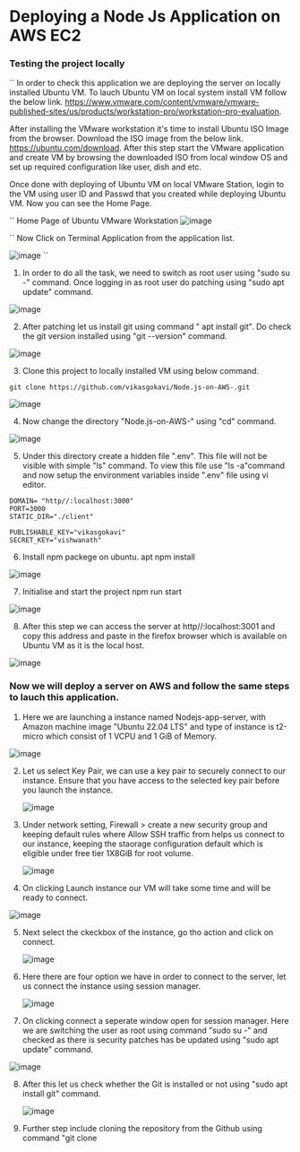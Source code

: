 # Deploying a Node Js Application on AWS EC2

### Testing the project locally

``
In order to check this application we are deploying the server on locally installed Ubuntu VM. To lauch Ubuntu VM on local system install VM follow the below link.
https://www.vmware.com/content/vmware/vmware-published-sites/us/products/workstation-pro/workstation-pro-evaluation.


After installing the VMware workstation it's time to install Ubuntu ISO Image from the browser. Download the ISO image from the below link.
https://ubuntu.com/download. After this step start the VMware application and create VM by browsing the downloaded ISO from local window OS and set up required configuration like user, dish and etc.

Once done with deploying of Ubuntu VM on local VMware Station, login to the VM using user ID and Passwd that you created while deploying Ubuntu VM. Now you can see the Home Page.

``
Home Page of Ubuntu VMware Workstation
![image](https://github.com/vikasgokavi/Node.js-on-AWS-/assets/105034318/2c00af1f-8df8-4118-9898-8976e3535ced)

``
Now Click on Terminal Application from the application list.


![image](https://github.com/vikasgokavi/Node.js-on-AWS-/assets/105034318/5b812166-166e-498c-84ef-16b338c736d3)
``
1. In order to do all the task, we need to switch as root user using "sudo su -"
command. Once logging in as root user do patching using "sudo apt update" command.

![image](https://github.com/vikasgokavi/Node.js-on-AWS-/assets/105034318/8ad63633-a5ec-4101-87a9-c0fe8607c073)


2. After patching let us install git using command " apt install git". Do check the git version installed using "git --version" command.

![image](https://github.com/vikasgokavi/Node.js-on-AWS-/assets/105034318/a6f5ca78-aaff-4d0e-a37f-6c7e00777c0e)



3. Clone this project to locally installed VM using below command.
   
```
git clone https://github.com/vikasgokavi/Node.js-on-AWS-.git

```
![image](https://github.com/vikasgokavi/Node.js-on-AWS-/assets/105034318/b6385a25-f72a-4f5f-a6b1-ab01966d8fdb)


4. Now change the directory "Node.js-on-AWS-" using "cd" command.

![image](https://github.com/vikasgokavi/Node.js-on-AWS-/assets/105034318/d9b6aaf1-8b28-4ab5-b610-9c2eeac89eec)


5. Under this directory create a hidden file ".env". This file will not be visible with simple "ls" command. To view this file use "ls -a"command and now setup the environment variables inside ".env" file using vi editor.
```
DOMAIN= "http//:localhost:3000"
PORT=3000
STATIC_DIR="./client"

PUBLISHABLE_KEY="vikasgokavi"
SECRET_KEY="vishwanath"
```
6. Install npm packege on ubuntu.
apt npm install

![image](https://github.com/vikasgokavi/Node.js-on-AWS-/assets/105034318/105e0750-c13a-4db4-81ec-1ee370055f5c)


7. Initialise and start the project
  npm run start

  ![image](https://github.com/vikasgokavi/Node.js-on-AWS/assets/105034318/83e00e14-a2c6-4fc4-bcaa-9388c5e8d9b9)

8. After this step we can access the server at http//:localhost:3001 and copy this address and paste in the firefox browser which is available on Ubuntu VM as it is the local host.

![image](https://github.com/vikasgokavi/Node.js-on-AWS/assets/105034318/60761ee4-0e93-468e-8fca-fac77a3d12c7)


### Now we will deploy a server on AWS and follow the same steps to lauch this application.

1. Here we are launching a instance named Nodejs-app-server, with Amazon machine image "Ubuntu 22.04 LTS" and type of instance is t2-micro which consist of 1 VCPU and 1 GiB of Memory.

![image](https://github.com/vikasgokavi/Node.js-on-AWS/assets/105034318/5e2ae0a6-e49c-4bca-a47e-8a380f5f6c16)


2. Let us select Key Pair, we can use a key pair to securely connect to our instance. Ensure that you have access to the selected key pair before you launch the instance.

   ![image](https://github.com/vikasgokavi/Node.js-on-AWS/assets/105034318/8d295b01-9881-4c7f-98ce-a3719c701229)

3. Under network setting, Firewall > create a new security group and keeping default rules where Allow SSH traffic from helps us connect to our instance, keeping the staorage configuration default which is eligible under free tier 1X8GiB for root volume.    

   ![image](https://github.com/vikasgokavi/Node.js-on-AWS/assets/105034318/0b7a2b2a-340f-4b08-8002-27c31fb75896)

4. On clicking Launch instance our VM will take some time and will be ready to connect.

![image](https://github.com/vikasgokavi/Node.js-on-AWS/assets/105034318/ddce65ca-6793-4ae4-a8de-2eab2e56f874)

5. Next select the ckeckbox of the instance, go tho action and click on connect.

   ![image](https://github.com/vikasgokavi/Node.js-on-AWS/assets/105034318/3e2b8ad3-2254-46e0-9856-a6c39e30157f)

6. Here there are four option we have in order to connect to the server, let us connect the instance using session manager.

   ![image](https://github.com/vikasgokavi/Node.js-on-AWS/assets/105034318/890e61e7-0492-4209-8ef0-a9ae0c64d468)

7. On clicking connect a seperate window open for session manager. Here we are switching the user as root using command "sudo su -" and checked as there is security patches has be updated using "sudo apt update" command. 

![image](https://github.com/vikasgokavi/Node.js-on-AWS/assets/105034318/17b5838b-4bf6-4284-9859-28ff6e9d9117)

8. After this let us check whether the Git is installed or not using "sudo apt install git" command.

   ![image](https://github.com/vikasgokavi/Node.js-on-AWS/assets/105034318/ace896e9-c7e2-45e5-ad11-41c68e86b1f0)

9. Further step include cloning the repository from the Github using command "git clone    


   














